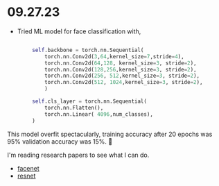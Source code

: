 # 09.27.23

- Tried ML model for face classification with,

```python

        self.backbone = torch.nn.Sequential(
            torch.nn.Conv2d(3,64,kernel_size=7,stride=4),
            torch.nn.Conv2d(64,128, kernel_size=3, stride=2),
            torch.nn.Conv2d(128,256,kernel_size=3, stride=2),
            torch.nn.Conv2d(256, 512,kernel_size=3, stride=2),
            torch.nn.Conv2d(512, 1024,kernel_size=3, stride=2),
            )

        self.cls_layer = torch.nn.Sequential(
            torch.nn.Flatten(),
            torch.nn.Linear( 4096,num_classes),
        )
```

This model overfit spectacularly, training accuracy after 20 epochs was 95% validation accuracy was 15%. 🤯

I'm reading research papers to see what I can do.
- [facenet](https://www.cv-foundation.org/openaccess/content_cvpr_2015/app/1A_089.pdf)
- [resnet](https://arxiv.org/abs/1512.03385)
